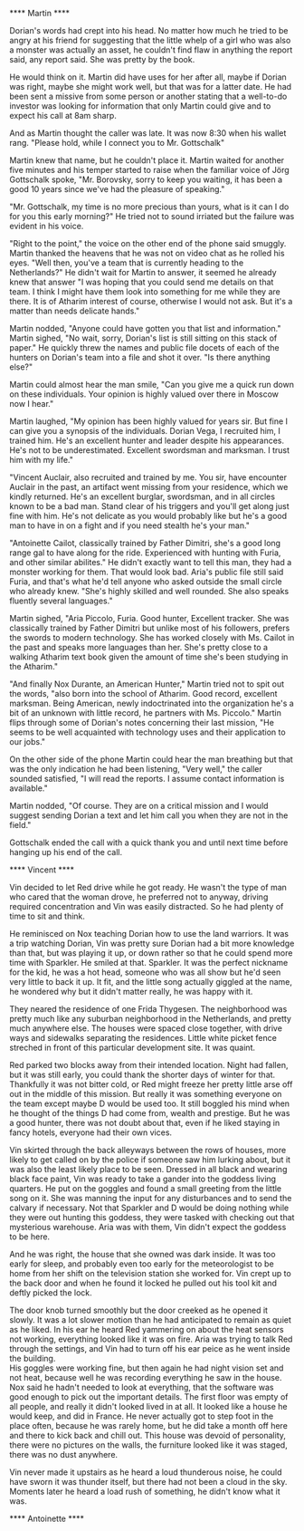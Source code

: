 **** Martin ****

Dorian's words had crept into his head.  No matter how much he tried to be angry at his friend for suggesting that the little whelp of a girl who was also a monster was actually an asset, he couldn't find flaw in anything the report said, any report said.  She was pretty by the book.  

He would think on it.  Martin did have uses for her after all, maybe if Dorian was right, maybe she might work well, but that was for a latter date.  He had been sent a missive from some person or another stating that a well-to-do investor was looking for information that only Martin could give and to expect his call at 8am sharp.

And as Martin thought the caller was late.  It was now 8:30 when his wallet rang.  "Please hold, while I connect you to Mr. Gottschalk"

Martin knew that name, but he couldn't place it.  Martin waited for another five minutes and his temper started to raise when the familiar voice of Jörg Gottschalk spoke, "Mr. Borovsky, sorry to keep you waiting, it has been a good 10 years since we've had the pleasure of speaking."

"Mr. Gottschalk, my time is no more precious than yours, what is it can I do for you this early morning?" He tried not to sound irriated but the failure was evident in his voice.

"Right to the point," the voice on the other end of the phone said smuggly.  Martin thanked the heavens that he was not on video chat as he rolled his eyes.  "Well then, you've a team that is currently heading to the Netherlands?"  He didn't wait for Martin to answer, it seemed he already knew that answer  "I was hoping that you could send me details on that team.  I think I might have them look into something for me while they are there.  It is of Atharim interest of course, otherwise I would not ask.  But it's a matter than needs delicate hands."

Martin nodded, "Anyone could have gotten you that list and information."  Martin sighed, "No wait, sorry, Dorian's list is still sitting on this stack of paper."  He quickly threw the names and public file docets of each of the hunters on Dorian's team into a file and shot it over.  "Is there anything else?"

Martin could almost hear the man smile, "Can you give me a quick run down on these individuals.  Your opinion is highly valued over there in Moscow now I hear."

Martin laughed, "My opinion has been highly valued for years sir.  But fine I can give you a synopsis of the individuals.  Dorian Vega, I recruited him, I trained him.  He's an excellent hunter and leader despite his appearances.  He's not to be underestimated.  Excellent swordsman and marksman.  I trust him with my life."

"Vincent Auclair, also recruited and trained by me.  You sir, have encounter Auclair in the past, an artifact went missing from your residence, which we kindly returned.  He's an excellent burglar, swordsman, and in all circles known to be a bad man.  Stand clear of his triggers and you'll get along just fine with him.  He's not delicate as you would probably like but he's a good man to have in on a fight and if you need stealth he's your man."

"Antoinette Cailot, classically trained by Father Dimitri, she's a good long range gal to have along for the ride.  Experienced with hunting with Furia, and other similar abilites."  He didn't exactly want to tell this man, they had a monster working for them.  That would look bad.  Aria's public file still said Furia, and that's what he'd tell anyone who asked outside the small circle who already knew.  "She's highly skilled and well rounded.  She also speaks fluently several languages."

Martin sighed, "Aria Piccolo, Furia.  Good hunter, Excellent tracker.  She was classically trained by Father Dimitri but unlike most of his followers, prefers the swords to modern technology.  She has worked closely with Ms. Cailot in the past and speaks more languages than her. She's pretty close to a walking Atharim text book given the amount of time she's been studying in the Atharim."

"And finally Nox Durante, an American Hunter," Martin tried not to spit out the words, "also born into the school of Atharim.  Good record, excellent marksman.  Being American, newly indoctrinated into the organization he's a bit of an unknown with little record, he partners with Ms. Piccolo."  Martin flips through some of Dorian's notes concerning their last mission, "He seems to be well acquainted with technology uses and their application to our jobs."

On the other side of the phone Martin could hear the man breathing but that was the only indication he had been listening, "Very well," the caller sounded satisfied, "I will read the reports.  I assume contact information is available."

Martin nodded, "Of course.  They are on a critical mission and I would suggest sending Dorian a text and let him call you when they are not in the field."

Gottschalk ended the call with a quick thank you and until next time before hanging up his end of the call. 

**** Vincent ****

Vin decided to let Red drive while he got ready.  He wasn't the type of man who cared that the woman drove, he preferred not to anyway, driving required concentration and Vin was easily distracted.  So he had plenty of time to sit and think. 

He reminisced on Nox teaching Dorian how to use the land warriors. It was a trip watching Dorian, Vin was pretty sure Dorian had a bit more knowledge than that, but was playing it up, or down rather so that he could spend more time with Sparkler.  He smiled at that.  Sparkler.  It was the perfect nickname for the kid, he was a hot head, someone who was all show but he'd seen very little to back it up.  It fit, and the little song actually giggled at the name, he wondered why but it didn't matter really, he was happy with it.

They neared the residence of one Frida Thygesen.  The neighborhood was pretty much like any suburban neighborhood in the Netherlands, and pretty much anywhere else.  The houses were spaced close together, with drive ways and sidewalks separating the residences.  Little white picket fence streched in front of this particular development site.  It was quaint.

Red parked two blocks away from their intended location.  Night had fallen, but it was still early,  you could thank the shorter days of winter for that.  Thankfully it was not bitter cold, or Red might freeze her pretty little arse off out in the middle of this mission.  But really it was something everyone on the team except maybe D would be used too.  It still boggled his mind when he thought of the things D had come from, wealth and prestige.  But he was a good hunter, there was not doubt about that, even if he liked staying in fancy hotels, everyone had their own vices.

Vin skirted through the back alleyways between the rows of houses, more likely to get called on by the police if someone saw him lurking about, but it was also the least likely place to be seen.  Dressed in all black and wearing black face paint, Vin was ready to take a gander into the goddess living quarters.  He put on the goggles and found a small greeting from the little song on it.  She was manning the input for any disturbances and to send the calvary if necessary.  Not that Sparkler and D would be doing nothing while they were out hunting this goddess, they were tasked with checking out that mysterious warehouse.  Aria was with them, Vin didn't expect the goddess to be here.

And he was right, the house that she owned was dark inside.  It was too early for sleep, and probably even too early for the meteorologist to be home from her shift on the television station she worked for.  Vin crept up to the back door and when he found it locked he pulled out his tool kit and deftly picked the lock.  

The door knob turned smoothly but the door creeked as he opened it slowly.  It was a lot slower motion than he had anticipated to remain as quiet as he liked.  In his ear he heard Red yammering on about the heat sensors not working, everything looked like it was on fire.  Aria was trying to talk Red through the settings, and Vin had to turn off his ear peice as he went inside the building.  
His goggles were working fine, but then again he had night vision set and not heat, because well he was recording everything he saw in the house.  Nox said he hadn't needed to look at everything, that the software was good enough to pick out the important details.  The first floor was empty of all people, and really it didn't looked lived in at all.  It looked like a house he would keep, and did in France.  He never actually got to step foot in the place often, because he was rarely home, but he did take a month off here and there to kick back and chill out.  This house was devoid of personality, there were no pictures on the walls, the furniture looked like it was staged, there was no dust anywhere.

Vin never made it upstairs as he heard a loud thunderous noise, he could have sworn it was thunder itself, but there had not been a cloud in the sky.  Moments later he heard a load rush of something, he didn't know what it was. 

**** Antoinette ****

